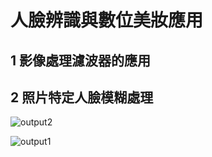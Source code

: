 # 人臉辨識與數位美妝應用
## 1 影像處理濾波器的應用
## 2 照片特定人臉模糊處理


![output2](https://user-images.githubusercontent.com/89370789/139787384-c9235558-9593-46ee-9b5b-00b8a3e52aae.jpg)

![output1](https://user-images.githubusercontent.com/89370789/139787389-ce15a8a7-a667-4100-8b70-a73d68595033.jpg)
